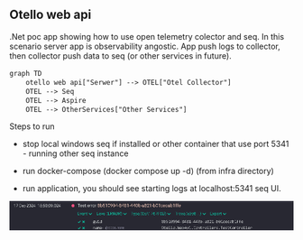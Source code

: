 ## Otello web api

.Net poc app showing how to use open telemetry colector and seq. In this scenario server app is observability angostic. App push logs to collector, then collector push data to seq (or other services in future).

```mermaid
graph TD
    otello web api["Serwer"] --> OTEL["Otel Collector"]
    OTEL --> Seq
    OTEL --> Aspire
    OTEL --> OtherServices["Other Services"]
```

Steps to run

- stop local windows seq if installed or other container that use port 5341 - running other seq instance 

- run docker-compose (docker compose up -d) (from infra directory)

- run application, you should see starting logs at localhost:5341 seq UI. 

![alt text](/readme_assets/image.png)
